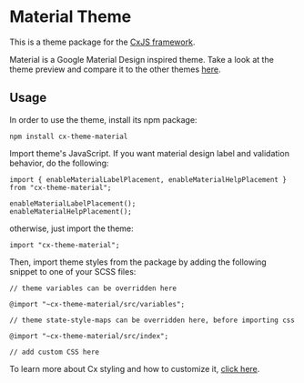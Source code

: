 # Material Theme

This is a theme package for the [CxJS framework](https://cxjs.io/).

Material is a Google Material Design inspired theme.
Take a look at the theme preview and compare it to the other themes [here](https://cxjs.io/v/master/themes/).

## Usage

In order to use the theme, install its npm package:

```
npm install cx-theme-material
```

Import theme's JavaScript. If you want material design label and validation behavior, do the following:

```
import { enableMaterialLabelPlacement, enableMaterialHelpPlacement } from "cx-theme-material";

enableMaterialLabelPlacement();
enableMaterialHelpPlacement();
```

otherwise, just import the theme:

```
import "cx-theme-material";
```

Then, import theme styles from the package by adding the following snippet to one of your SCSS files:
```
// theme variables can be overridden here

@import "~cx-theme-material/src/variables";

// theme state-style-maps can be overridden here, before importing css

@import "~cx-theme-material/src/index";

// add custom CSS here
```
To learn more about Cx styling and how to customize it, 
[click here](https://cxjs.io/v/master/docs/concepts/css).